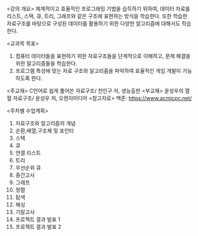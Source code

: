 
<강의 개요>
체계적이고 효율적인 프로그래밍 기법을 습득하기 위하여, 데이터 자료를 리스트, 스택, 큐, 트리, 그래프와 같은 구조에 표현하는 방식을 학습한다.
또한 학습한 자료구조를 바탕으로 구성된 데이터를 활용하기 위한 다양한 알고리즘에 대해서도 학습한다.

<교과목 목표>
1. 컴퓨터 데이터들을 표현하기 위한 자료구조들을 단계적으로 이해하고, 문제 해결을 위한 알고리즘들을 학습한다.
2. 프로그램 특성에 맞는 자료 구조와 알고리즘을 파악하여 효율적인 게임 개발이 가능하도록 한다.

<주교재>
C언어로 쉽게 풀어쓴 자료구조/ 천인구 저, 생능출판
<부교재>
윤성우의 열혈 자료구조/ 윤성우 저, 오렌지미디어
<참고자료>
백준: https://www.acmicpc.net/

<주차별 수업계획>
1. 자료구조와 알고리즘의 개념
2. 순환,배열,구조체 및 포인터
3. 스택
4. 큐
5. 연결 리스트
6. 트리
7. 우선순위 큐
8. 중간고사
9. 그래프
10. 정렬
11. 탐색
12. 해싱
13. 기말고사
14. 프로젝트 결과 발표 1
15. 프로젝트 결과 발표 2
